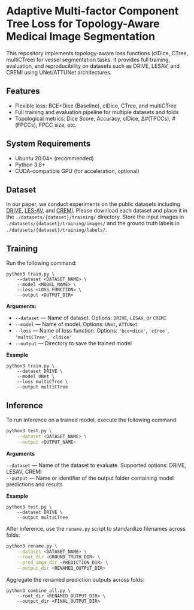# Adaptive Multi-factor Component Tree Loss for Topology-Aware Medical Image Segmentation

This repository implements topology-aware loss functions (clDice, CTree, multiCTree) for vessel segmentation tasks. It provides full training, evaluation, and reproducibility on datasets such as DRIVE, LESAV, and CREMI using UNet/ATTUNet architectures.

## Features

- Flexible loss: BCE+Dice (Baseline), clDice, CTree, and multiCTree
- Full training and evaluation pipeline for multiple datasets and folds
- Topological metrics: Dice Score, Accuracy, clDice, Δ#(TPCCs), #(FPCCs), FPCC size, etc.


## System Requirements

- Ubuntu 20.04+ (recommended)
- Python 3.8+
- CUDA-compatible GPU (for acceleration, optional)

## Dataset

In our paper, we conduct experiments on the public datasets including [DRIVE](https://drive.grand-challenge.org/), [LES-AV](https://figshare.com/articles/dataset/LES-AV_dataset/11857698?file=21732282), and [CREMI](https://cremi.org/data/). Please download each dataset and place it in the `./datasets/{dataset}/training/` directory. Store the input images in `./datasets/{dataset}/training/images/` and the ground truth labels in `./datasets/{dataset}/training/labels/`.

## Training

Run the following command:
```
python3 train.py \
    --dataset <DATASET_NAME> \
    --model <MODEL_NAME> \
    --loss <LOSS_FUNCTION> \
    --output <OUTPUT_DIR>
```
**Arguments:**

- `--dataset` — Name of dataset. Options: `DRIVE`, `LESAV`, or `CREMI`  
- `--model` — Name of model. Options: `UNet`, `ATTUNet`  
- `--loss` — Name of loss function. Options: `'bce+dice'`, `'ctree'`, `'multiCTree'`, `'cldice'`  
- `--output` — Directory to save the trained model

**Example**
```
python3 train.py \
    --dataset DRIVE \
    --model UNet \
    --loss multiCTree \
    --output multiCTree
```

## Inference

To run inference on a trained model, execute the following command:

```bash
python3 test.py \
    --dataset <DATASET_NAME> \
    --output <OUTPUT_NAME>
```

**Arguments**

`--dataset` — Name of the dataset to evaluate. Supported options: DRIVE, LESAV, CREMI \
`--output` — Name or identifier of the output folder containing model predictions and results

**Example**
```
python3 test.py \
    --dataset DRIVE \
    --output multiCTree
```

After inference, use the `rename.py` script to standardize filenames across folds:

```bash
python3 rename.py \
    --dataset <DATASET_NAME> \
    --root_dir <GROUND_TRUTH_DIR> \
    --pred_imgs_dir <PREDICTION_DIR> \
    --output_dir <RENAMED_OUTPUT_DIR>
```

Aggregate the renamed prediction outputs across folds:
```
python3 combine_all.py \
    --root_dir <RENAMED_OUTPUT_DIR> \
    --output_dir <FINAL_OUTPUT_DIR>
```


